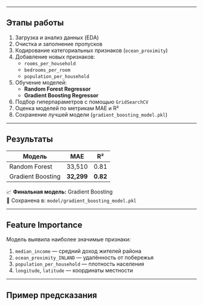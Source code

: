 
---

##  Этапы работы
1. Загрузка и анализ данных (EDA)  
2. Очистка и заполнение пропусков  
3. Кодирование категориальных признаков (`ocean_proximity`)  
4. Добавление новых признаков:
   - `rooms_per_household`
   - `bedrooms_per_room`
   - `population_per_household`
5. Обучение моделей:
   - **Random Forest Regressor**
   - **Gradient Boosting Regressor**
6. Подбор гиперпараметров с помощью `GridSearchCV`  
7. Оценка моделей по метрикам MAE и R²  
8. Сохранение лучшей модели (`gradient_boosting_model.pkl`)

---

##  Результаты
| Модель | MAE | R² |
|--------|------|-----|
| Random Forest | 33,510 | 0.81 |
| Gradient Boosting | **32,299** | **0.82** |

📈 **Финальная модель:** Gradient Boosting  
💾 Сохранена в: `model/gradient_boosting_model.pkl`

---

##  Feature Importance
Модель выявила наиболее значимые признаки:
1. `median_income` — средний доход жителей района  
2. `ocean_proximity_INLAND` — удалённость от побережья  
3. `population_per_household` — плотность населения  
4. `longitude`, `latitude` — координаты местности  

---

##  Пример предсказания
